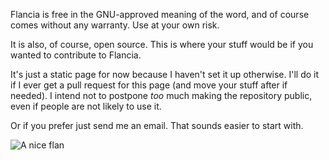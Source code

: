 <!--
.. title: Of others
.. slug: others
.. date: 2019-07-27 18:33:15 UTC+01:00
.. tags: meta
.. link: 
.. description: 
.. type: text
-->

Flancia is free in the GNU-approved meaning of the word, and of course comes without any warranty. Use at your own risk.

It is also, of course, open source. This is where your stuff would be if you wanted to contribute to Flancia.

It's just a static page for now because I haven't set it up otherwise. I'll do it if I ever get a pull request for this page (and move your stuff after if needed). I intend not to postpone *too* much making the repository public, even if people are not likely to use it.

Or if you prefer just send me an email. That sounds easier to start with.

![A nice flan](/static/flan.jpg)

